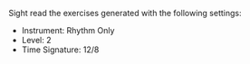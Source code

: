 Sight read the exercises generated with the following settings:

- Instrument: Rhythm Only
- Level: 2
- Time Signature: 12/8